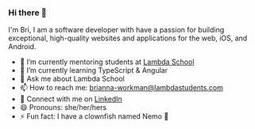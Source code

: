 ### Hi there 👋

I'm Bri, I am a software developer with have a passion for building exceptional, high-quality websites and applications for the web, iOS, and Android.

- 🔭 I’m currently mentoring students at [Lambda School](https://lambdaschool.com/)
- 🌱 I’m currently learning TypeScript & Angular
- 💬 Ask me about Lambda School
- 📫 How to reach me: brianna-workman@lambdastudents.com
- 💼 Connect with me on [LinkedIn](https://www.linkedin.com/in/brianna-m-workman/)
- 😄 Pronouns: she/her/hers
- ⚡ Fun fact: I have a clownfish named Nemo 🐠
